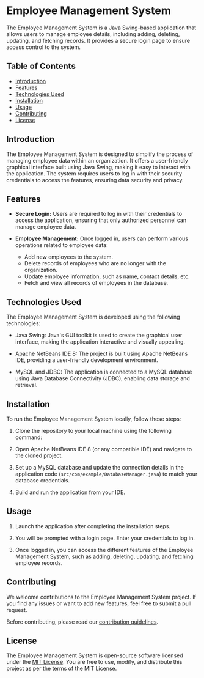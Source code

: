 # Employee Management System

The Employee Management System is a Java Swing-based application that allows users to manage employee details, including adding, deleting, updating, and fetching records. It provides a secure login page to ensure access control to the system.

## Table of Contents
- [Introduction](#introduction)
- [Features](#features)
- [Technologies Used](#technologies-used)
- [Installation](#installation)
- [Usage](#usage)
- [Contributing](#contributing)
- [License](#license)

## Introduction

The Employee Management System is designed to simplify the process of managing employee data within an organization. It offers a user-friendly graphical interface built using Java Swing, making it easy to interact with the application. The system requires users to log in with their security credentials to access the features, ensuring data security and privacy.

## Features

- **Secure Login:** Users are required to log in with their credentials to access the application, ensuring that only authorized personnel can manage employee data.

- **Employee Management:** Once logged in, users can perform various operations related to employee data:
    - Add new employees to the system.
    - Delete records of employees who are no longer with the organization.
    - Update employee information, such as name, contact details, etc.
    - Fetch and view all records of employees in the database.

## Technologies Used

The Employee Management System is developed using the following technologies:

- Java Swing: Java's GUI toolkit is used to create the graphical user interface, making the application interactive and visually appealing.

- Apache NetBeans IDE 8: The project is built using Apache NetBeans IDE, providing a user-friendly development environment.

- MySQL and JDBC: The application is connected to a MySQL database using Java Database Connectivity (JDBC), enabling data storage and retrieval.

## Installation

To run the Employee Management System locally, follow these steps:

1. Clone the repository to your local machine using the following command:


2. Open Apache NetBeans IDE 8 (or any compatible IDE) and navigate to the cloned project.

3. Set up a MySQL database and update the connection details in the application code (`src/com/example/DatabaseManager.java`) to match your database credentials.

4. Build and run the application from your IDE.

## Usage

1. Launch the application after completing the installation steps.

2. You will be prompted with a login page. Enter your credentials to log in.

3. Once logged in, you can access the different features of the Employee Management System, such as adding, deleting, updating, and fetching employee records.

## Contributing

We welcome contributions to the Employee Management System project. If you find any issues or want to add new features, feel free to submit a pull request.

Before contributing, please read our [contribution guidelines](CONTRIBUTING.md).

## License

The Employee Management System is open-source software licensed under the [MIT License](LICENSE). You are free to use, modify, and distribute this project as per the terms of the MIT License.

